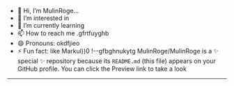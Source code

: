 - 👋 Hi, I’m MulinRoge...
- 👀 I’m interested in 
- 🌱 I’m currently learning
- 📫 How to reach me .gfrtfuyghb
- 😄 Pronouns: okdfjieo
- ⚡ Fun fact: like Markul))0
!--gfbghnukytg
MulinRoge/MulinRoge is a ✨ special ✨ repository because its `README.md` (this file) appears on your GitHub profile.
You can click the Preview link to take a look 
---
